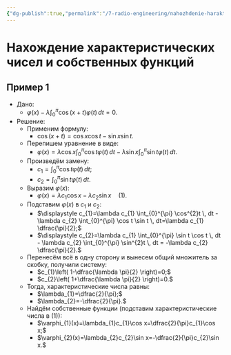 ```yaml
---
{"dg-publish":true,"permalink":"/7-radio-engineering/nahozhdenie-harakteristicheskih-chisel-i-sobstvennyh-funkczij/","title":"Нахождение характеристических чисел и собственных функций","tags":["математика","ммпэд","иу"]}
---
```



# Нахождение характеристических чисел и собственных функций

## Пример 1

- Дано:
	- $\displaystyle \varphi(x)-\lambda \int_{0}^{\pi} \cos(x+t)\varphi(t) \, dt=0.$
- Решение:
	- Применим формулу:
		- $\cos(x+t)=\cos x \cos t - \sin x \sin t.$
	- Перепишем уравнение в виде:
		- $\displaystyle \varphi(x)=\lambda \cos x \int_{0}^{\pi} \cos t \varphi(t) \, dt - \lambda \sin x \int_{0}^{\pi} \sin t \varphi(t) \, dt.$
	- Произведём замену:
		- $\displaystyle c_{1}=\int_{0}^{\pi} \cos t \varphi(t) \, dt;$
		- $\displaystyle c_{2}=\int_{0}^{\pi} \sin t \varphi(t) \, dt.$
	- Выразим $\varphi(x)$:
		- $\varphi(x)=\lambda c_{1} \cos x - \lambda c_{2} \sin x \quad (1).$
	- Подставим $\varphi(x)$ в $c_{1}$ и $c_{2}$:
		- $\displaystyle c_{1}=\lambda c_{1} \int_{0}^{\pi} \cos^{2}t \, dt - \lambda c_{2} \int_{0}^{\pi} \cos t \sin t \, dt=\lambda c_{1} \dfrac{\pi}{2};$
		- $\displaystyle c_{2}=\lambda c_{1} \int_{0}^{\pi} \sin t \cos t \, dt - \lambda c_{2} \int_{0}^{\pi} \sin^{2}t \, dt = -\lambda c_{2} \dfrac{\pi}{2}.$
	- Перенесём всё в одну сторону и вынесем общий множитель за скобку, получили систему:
		- $c_{1}\left( 1-\dfrac{\lambda \pi}{2} \right)=0;$
		- $c_{2}\left( 1+\dfrac{\lambda \pi}{2} \right)=0.$
	- Тогда, характеристические числа равны:
		- $\lambda_{1}=\dfrac{2}{\pi};$
		- $\lambda_{2}=-\dfrac{2}{\pi}.$
	- Найдём собственные функции (подставим характеристические числа в (1)):
		- $\varphi_{1}(x)=\lambda_{1}c_{1}\cos x=\dfrac{2}{\pi}c_{1}\cos x;$
		- $\varphi_{2}(x)=\lambda_{2}c_{2}\sin x=-\dfrac{2}{\pi}c_{2}\sin x.$
